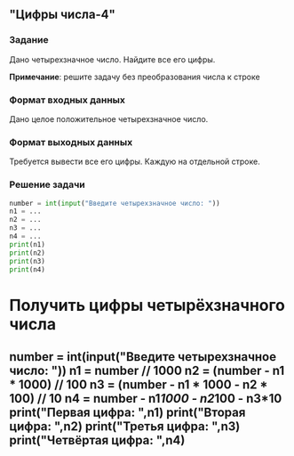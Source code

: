 ## "Цифры числа-4"

### Задание

Дано четырехзначное число. Найдите все его цифры.

**Примечание**: решите задачу без преобразования числа к строке

### Формат входных данных

Дано целое положительное четырехзначное число.

### Формат выходных данных

Требуется вывести все его цифры. Каждую на отдельной строке.

### Решение задачи

```python
number = int(input("Введите четырехзначное число: "))
n1 = ...
n2 = ...
n3 = ...
n4 = ...
print(n1)
print(n2)
print(n3)
print(n4)
```
# Получить цифры четырёхзначного числа
number = int(input("Введите четырехзначное число: "))
n1 = number // 1000
n2 = (number - n1 * 1000) // 100
n3 = (number - n1 * 1000 - n2 * 100) // 10
n4 = number - n1*1000 - n2*100 - n3*10
print("Первая цифра: ",n1)
print("Вторая цифра: ",n2)
print("Третья цифра: ",n3)
print("Четвёртая цифра: ",n4)
---

